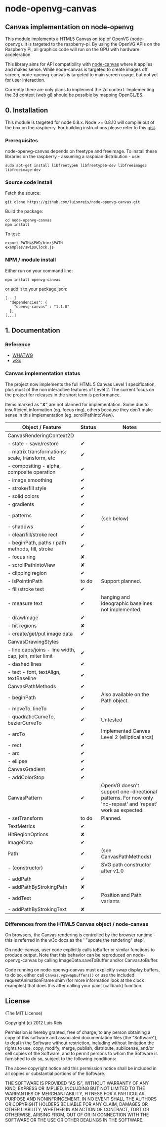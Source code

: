 # node-openvg-canvas
## Canvas implementation on node-openvg

This module implements a HTML5 Canvas on top of OpenVG (node-openvg). It is targeted to the raspberry-pi.
By using the OpenVG APIs on the Raspberry PI, all graphics code will run on the GPU with hardware acceleration.

This library aims for API compatibility with [node-canvas](https://github.com/learnboost/node-canvas) where it applies and makes sense. While node-canvas is targeted to create images off screen, node-openvg-canvas is targeted to main screen usage, but not yet for user interaction.

Currently there are only plans to implement the 2d context. Implementing the 3d context (web gl) should be possible by mapping OpenGL/ES.

## 0. Installation

This module is targeted for node 0.8.x. Node >= 0.8.10 will compile out of the box on the raspberry. For building instructions please refer to this [gist](https://gist.github.com/3245130).

### Prerequisites

node-openvg-canvas depends on freetype and freeimage. To install these libraries
on the raspberry - assuming a raspbian distribution - use:

    sudo apt-get install libfreetype6 libfreetype6-dev libfreeimage3 libfreeimage-dev

### Source code install

Fetch the source:

    git clone https://github.com/luismreis/node-openvg-canvas.git

Build the package:

    cd node-openvg-canvas
    npm install

To test:

    export PATH=$PWD/bin:$PATH
    examples/swissClock.js

### NPM / module install

Either run on your command line:

    npm install openvg-canvas

or add it to your package.json:

    [...]
      "dependencies": {
        "openvg-canvas" : "1.1.0"
      },
    [...]

## 1. Documentation

### Reference

* [WHATWG](http://www.whatwg.org/specs/web-apps/current-work/multipage/the-canvas-element.html)
* [w3c](http://www.w3.org/TR/2dcontext/)

### Canvas implementation status

The project now implements the full HTML 5 Canvas Level 1 specification, plus most of
the non interactive features of Level 2. The current focus on the project for releases in the short term is performance.

Items marked as "✘" are not planned for implementation. Some due to insufficient information (eg. focus ring), others because they don't make sense in this implementation (eg. scrollPathIntoView).

<table>
  <thead>
    <tr><th>Object / Feature</th><th>Status</th><th>Notes</th></tr>
  </thead>
  <tbody>
    <tr><td>CanvasRenderingContext2D</td><td></td><td></td></tr>
    <tr><td>- state - save/restore</td><td>✔</td><td></td></tr>
    <tr><td>- matrix transformations: scale, transform, etc</td><td>✔</td><td></td></tr>
    <tr><td>- compositing - alpha, composite operation</td><td>✔</td><td></td></tr>
    <tr><td>- image smoothing</td><td>✔</td><td></td></tr>
    <tr><td>- stroke/fill style</td><td>✔</td><td></td></tr>
    <tr><td>- solid colors</td><td>✔</td><td></td></tr>
    <tr><td>- gradients</td><td>✔</td><td></td></tr>
    <tr><td>- patterns</td><td>✔</td><td><br>(see below)</td></tr>
    <tr><td>- shadows</td><td>✔</td><td></td></tr>
    <tr><td>- clear/fill/stroke rect</td><td>✔</td><td></td></tr>
    <tr><td>- beginPath, paths / path methods, fill, stroke</td><td>✔</td><td></td></tr>
    <tr><td>- focus ring</td><td>✘</td><td></td></tr>
    <tr><td>- scrollPathIntoView</td><td>✘</td><td></td></tr>
    <tr><td>- clipping region</td><td>✔</td><td></td></tr>
    <tr><td>- isPointInPath</td><td>to do</td><td>Support planned.</td></tr>
    <tr><td>- fill/stroke text</td><td>✔</td><td></td></tr>
    <tr><td>- measure text</td><td>✔</td><td>hanging and ideographic baselines not implemented.</td></tr>
    <tr><td>- drawImage</td><td>✔</td><td></td></tr>
    <tr><td>- hit regions</td><td>✘</td><td></td></tr>
    <tr><td>- create/get/put image data</td><td>✔</td><td></td></tr>
    <tr><td>CanvasDrawingStyles</td><td></td><td></td></tr>
    <tr><td>- line caps/joins - line width, cap, join, miter limit</td><td>✔</td><td></td></tr>
    <tr><td>- dashed lines</td><td>✔</td><td></td></tr>
    <tr><td>- text - font, textAlign, textBaseline</td><td>✔</td><td></td></tr>
    <tr><td>CanvasPathMethods</td><td>✔</td><td></td></tr>
    <tr><td>- beginPath</td><td>✔</td><td>Also available on the Path object.</td></tr>
    <tr><td>- moveTo, lineTo</td><td>✔</td><td></td></tr>
    <tr><td>- quadraticCurveTo, bezierCurveTo</td><td>✔</td><td>Untested</td></tr>
    <tr><td>- arcTo</td><td>✔</td><td>Implemented Canvas Level 2 (elliptical arcs)</td></tr>
    <tr><td>- rect</td><td>✔</td><td></td></tr>
    <tr><td>- arc</td><td>✔</td><td></td></tr>
    <tr><td>- ellipse</td><td>✔</td><td></td></tr>
    <tr><td>CanvasGradient</td><td>✔</td><td></td></tr>
    <tr><td>- addColorStop</td><td>✔</td><td></td></tr>
    <tr><td>CanvasPattern</td><td>✔</td><td>OpenVG doesn't support one-directional patterns. For now only 'no-repeat' and 'repeat' work as expected.</td></tr>
    <tr><td>- setTransform</td><td>to do</td><td>Planned.</td></tr>
    <tr><td>TextMetrics</td><td>✔</td><td></td></tr>
    <tr><td>HitRegionOptions</td><td>✘</td><td></td></tr>
    <tr><td>ImageData</td><td>✔</td><td></td></tr>
    <tr><td>Path</td><td>✔</td><td>(see CanvasPathMethods)</td></tr>
    <tr><td>- (constructor)</td><td>✔</td><td>SVG path constructor after v1.0</td></tr>
    <tr><td>- addPath</td><td>✔</td><td></td></tr>
    <tr><td>- addPathByStrokingPath</td><td>✘</td><td></td></tr>
    <tr><td>- addText</td><td>✔</td><td>Position and Path variants</td></tr>
    <tr><td>- addPathByStrokingText</td><td>✘</td><td></td></tr>
  </tbody>
</table>

### Differences from the HTML5 Canvas object / node-canvas

On browsers, the Canvas rendering is controlled by the browser runtime - this is referred in the w3c docs as the ' "update the rendering" step'.

On node-canvas, user code explicitly calls toBuffer or similar functions to produce output. Note that this behavior can be reproduced on node-openvg-canvas by calling ImageData.saveToBuffer and/or Canvas.toBuffer.

Code running on node-openvg-canvas must explicitly swap display buffers, to do so, either call ```Canvas.vgSwapBuffers()``` or use the included requestAnimationFrame shim (for more information look at the clock examples) that does this after calling your paint (callback) function.

## License

(The MIT License)

Copyright (c) 2012 Luis Reis

Permission is hereby granted, free of charge, to any person obtaining a copy of this software and associated documentation files (the "Software"), to deal in the Software without restriction, including without limitation the rights to use, copy, modify, merge, publish, distribute, sublicense, and/or sell copies of the Software, and to permit persons to whom the Software is furnished to do so, subject to the following conditions:

The above copyright notice and this permission notice shall be included in all copies or substantial portions of the Software.

THE SOFTWARE IS PROVIDED "AS IS", WITHOUT WARRANTY OF ANY KIND, EXPRESS OR IMPLIED, INCLUDING BUT NOT LIMITED TO THE WARRANTIES OF MERCHANTABILITY, FITNESS FOR A PARTICULAR PURPOSE AND NONINFRINGEMENT. IN NO EVENT SHALL THE AUTHORS OR COPYRIGHT HOLDERS BE LIABLE FOR ANY CLAIM, DAMAGES OR OTHER LIABILITY, WHETHER IN AN ACTION OF CONTRACT, TORT OR OTHERWISE, ARISING FROM, OUT OF OR IN CONNECTION WITH THE SOFTWARE OR THE USE OR OTHER DEALINGS IN THE SOFTWARE.
